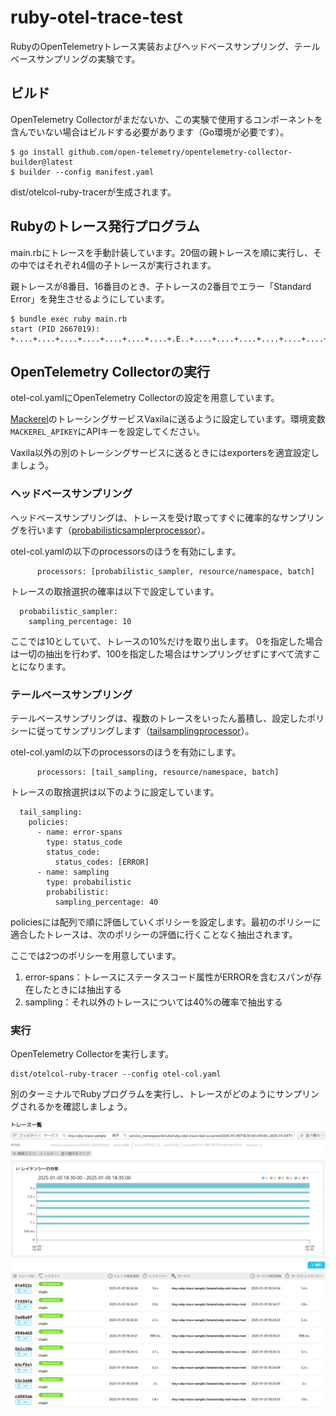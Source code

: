 # ruby-otel-trace-test

RubyのOpenTelemetryトレース実装およびヘッドベースサンプリング、テールベースサンプリングの実験です。

## ビルド
OpenTelemetry Collectorがまだないか、この実験で使用するコンポーネントを含んでいない場合はビルドする必要があります（Go環境が必要です）。

```
$ go install github.com/open-telemetry/opentelemetry-collector-builder@latest
$ builder --config manifest.yaml
```

dist/otelcol-ruby-tracerが生成されます。

## Rubyのトレース発行プログラム
main.rbにトレースを手動計装しています。20個の親トレースを順に実行し、その中ではそれぞれ4個の子トレースが実行されます。

親トレースが8番目、16番目のとき、子トレースの2番目でエラー「Standard Error」を発生させるようにしています。

```
$ bundle exec ruby main.rb
start (PID 2667019): +....+....+....+....+....+....+....+.E..+....+....+....+....+....+....+....+.E..+....+....+....+....
```

## OpenTelemetry Collectorの実行
otel-col.yamlにOpenTelemetry Collectorの設定を用意しています。

[Mackerel]((https://ja.mackerel.io))のトレーシングサービスVaxilaに送るように設定しています。環境変数`MACKEREL_APIKEY`にAPIキーを設定してください。

Vaxila以外の別のトレーシングサービスに送るときにはexportersを適宜設定しましょう。

### ヘッドベースサンプリング
ヘッドベースサンプリングは、トレースを受け取ってすぐに確率的なサンプリングを行います（[probabilisticsamplerprocessor](https://github.com/open-telemetry/opentelemetry-collector-contrib/tree/main/processor/probabilisticsamplerprocessor)）。

otel-col.yamlの以下のprocessorsのほうを有効にします。

```
      processors: [probabilistic_sampler, resource/namespace, batch]
```

トレースの取捨選択の確率は以下で設定しています。

```
  probabilistic_sampler:
    sampling_percentage: 10
```

ここでは10としていて、トレースの10%だけを取り出します。
0を指定した場合は一切の抽出を行わず、100を指定した場合はサンプリングせずにすべて流すことになります。

### テールベースサンプリング
テールベースサンプリングは、複数のトレースをいったん蓄積し、設定したポリシーに従ってサンプリングします（[tailsamplingprocessor](https://github.com/open-telemetry/opentelemetry-collector-contrib/tree/main/processor/tailsamplingprocessor)）。

otel-col.yamlの以下のprocessorsのほうを有効にします。

```
      processors: [tail_sampling, resource/namespace, batch]
```

トレースの取捨選択は以下のように設定しています。

```
  tail_sampling:
    policies:
      - name: error-spans
        type: status_code
        status_code:
          status_codes: [ERROR]
      - name: sampling
        type: probabilistic
        probabilistic:
          sampling_percentage: 40
```

policiesには配列で順に評価していくポリシーを設定します。最初のポリシーに適合したトレースは、次のポリシーの評価に行くことなく抽出されます。

ここでは2つのポリシーを用意しています。

1. error-spans：トレースにステータスコード属性がERRORを含むスパンが存在したときには抽出する
2. sampling：それ以外のトレースについては40%の確率で抽出する

### 実行
OpenTelemetry Collectorを実行します。

```
dist/otelcol-ruby-tracer --config otel-col.yaml
```

別のターミナルでRubyプログラムを実行し、トレースがどのようにサンプリングされるかを確認しましょう。

![](img/sampling.png)
